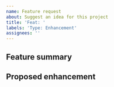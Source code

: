 ```yaml
---
name: Feature request
about: Suggest an idea for this project
title: 'Feat: '
labels: 'Type: Enhancement'
assignees: ''
---
```


<!--
  Thank you for contributing your idea to Crystal Ball 🎉
-->

## Feature summary

<!--
  Please provide a concise summary of the feature request. If appropriate include
  relevant bugs, technical details, downstream impacts, etc.
-->

## Proposed enhancement

<!--
  Please describe the solution you'd like to see as well as possible alternatives.
-->